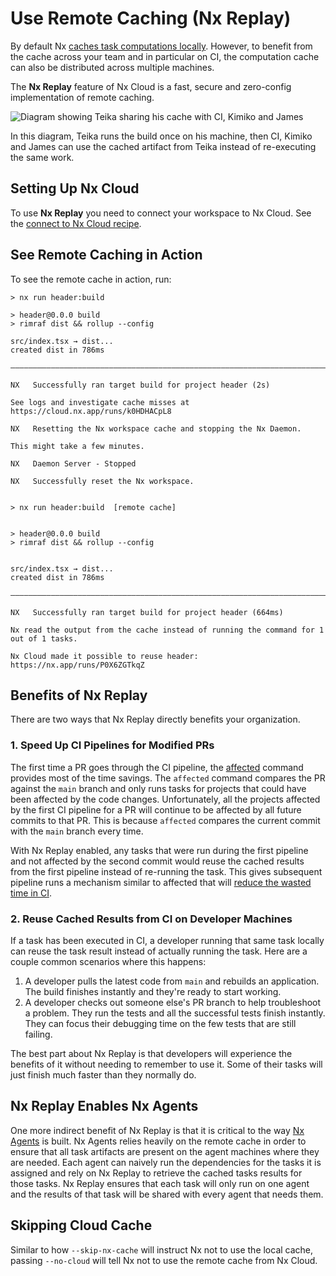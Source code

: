# Use Remote Caching (Nx Replay)

By default Nx [caches task computations locally](/features/cache-task-results). However, to benefit from the cache across your team and in particular on CI, the computation cache can also be distributed across multiple machines.

The **Nx Replay** feature of Nx Cloud is a fast, secure and zero-config implementation of remote caching.

![Diagram showing Teika sharing his cache with CI, Kimiko and James](/shared/images/dte/distributed-caching.svg)

In this diagram, Teika runs the build once on his machine, then CI, Kimiko and James can use the cached artifact from Teika instead of re-executing the same work.

## Setting Up Nx Cloud

To use **Nx Replay** you need to connect your workspace to Nx Cloud. See the [connect to Nx Cloud recipe](/ci/recipes/set-up/connect-to-cloud).

## See Remote Caching in Action

To see the remote cache in action, run:

```{% command="nx build header && nx reset && nx build header"%}
> nx run header:build

> header@0.0.0 build
> rimraf dist && rollup --config

src/index.tsx → dist...
created dist in 786ms

—————————————————————————————————————————————————————————————————————————————————————————————————————————————————————————

NX   Successfully ran target build for project header (2s)

See logs and investigate cache misses at https://cloud.nx.app/runs/k0HDHACpL8

NX   Resetting the Nx workspace cache and stopping the Nx Daemon.

This might take a few minutes.

NX   Daemon Server - Stopped

NX   Successfully reset the Nx workspace.


> nx run header:build  [remote cache]


> header@0.0.0 build
> rimraf dist && rollup --config


src/index.tsx → dist...
created dist in 786ms

—————————————————————————————————————————————————————————————————————————————————————————————————————————————————————————

NX   Successfully ran target build for project header (664ms)

Nx read the output from the cache instead of running the command for 1 out of 1 tasks.

Nx Cloud made it possible to reuse header: https://nx.app/runs/P0X6ZGTkqZ
```

## Benefits of Nx Replay

There are two ways that Nx Replay directly benefits your organization.

### 1. Speed Up CI Pipelines for Modified PRs

The first time a PR goes through the CI pipeline, the [affected](/ci/features/affected) command provides most of the time savings. The `affected` command compares the PR against the `main` branch and only runs tasks for projects that could have been affected by the code changes. Unfortunately, all the projects affected by the first CI pipeline for a PR will continue to be affected by all future commits to that PR. This is because `affected` compares the current commit with the `main` branch every time.

With Nx Replay enabled, any tasks that were run during the first pipeline and not affected by the second commit would reuse the cached results from the first pipeline instead of re-running the task. This gives subsequent pipeline runs a mechanism similar to affected that will [reduce the wasted time in CI](/ci/concepts/reduce-waste).

### 2. Reuse Cached Results from CI on Developer Machines

If a task has been executed in CI, a developer running that same task locally can reuse the task result instead of actually running the task. Here are a couple common scenarios where this happens:

1. A developer pulls the latest code from `main` and rebuilds an application. The build finishes instantly and they're ready to start working.
2. A developer checks out someone else's PR branch to help troubleshoot a problem. They run the tests and all the successful tests finish instantly. They can focus their debugging time on the few tests that are still failing.

The best part about Nx Replay is that developers will experience the benefits of it without needing to remember to use it. Some of their tasks will just finish much faster than they normally do.

## Nx Replay Enables Nx Agents

One more indirect benefit of Nx Replay is that it is critical to the way [Nx Agents](/ci/features/distribute-task-execution) is built. Nx Agents relies heavily on the remote cache in order to ensure that all task artifacts are present on the agent machines where they are needed. Each agent can naively run the dependencies for the tasks it is assigned and rely on Nx Replay to retrieve the cached tasks results for those tasks. Nx Replay ensures that each task will only run on one agent and the results of that task will be shared with every agent that needs them.

## Skipping Cloud Cache

Similar to how `--skip-nx-cache` will instruct Nx not to use the local cache, passing `--no-cloud` will tell Nx not to use the remote cache from Nx Cloud.
